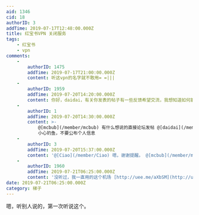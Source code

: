 ```yaml
---
aid: 1346
cid: 18
authorID: 3
addTime: 2019-07-17T12:48:00.000Z
title: 红宝书VPN 关闭服务
tags:
    - 红宝书
    - vpn
comments:
    -
        authorID: 1475
        addTime: 2019-07-17T21:00:00.000Z
        content: 听这vpn的名字就不敢用= =|||
    -
        authorID: 1959
        addTime: 2019-07-20T14:20:00.000Z
        content: 你好，daidai，有关你发表的帖子有一些反馈希望交流，我想知道如何能与你取得联系，谢谢。盼复
    -
        authorID: 1
        addTime: 2019-07-20T14:30:00.000Z
        content: >-
            @[mcbub](/member/mcbub) 有什么想说的直接论坛发帖 @[daidai](/member/daidai)
            小心钓鱼，不要公布个人信息
    -
        authorID: 3
        addTime: 2019-07-20T15:37:00.000Z
        content: '@[Ciao](/member/Ciao) 嗯，谢谢提醒。 @[mcbub](/member/mcbub) 有什么话就直接在这里发吧。'
    -
        authorID: 1960
        addTime: 2019-07-21T06:25:00.000Z
        content: '没听过，我一直用的这个机场 [http://uee.me/aXbSM](http://uee.me/aXbSM) 一直挺稳定的'
date: 2019-07-21T06:25:00.000Z
category: 梯子
---
```


嗯，听别人说的，第一次听说这个。
